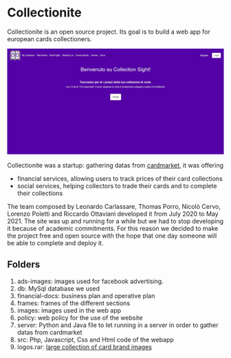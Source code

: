 # Collectionite

Collectionite is an open source project. Its goal is to build a web app for european cards collectioners.


![alt text](https://github.com/leonardocarlas/Collectionite/blob/master/1.JPG "Logo") 


Collectionite was a startup: gathering datas from [cardmarket](https://www.cardmarket.com/it), it was offering

-  financial services, allowing users to track prices of their card collections
-  social services, helping collectors to trade their cards and to complete their collections
  
The team composed by Leonardo Carlassare, Thomas Porro, Nicolò Cervo, Lorenzo Poletti and Riccardo Ottaviani developed it from July 2020 to May 2021. The site was up and running for a while but we had to stop developing it because of academic commitments.
For this reason we decided to make the project free and open source with the hope that one day someone will be able to complete and deploy it.

## Folders

1. ads-images: images used for facebook advertising.
2. db: MySql database we used
3. financial-docs: business plan and operative plan
4. frames: frames of the different sections
5. images: images used in the web app
6. policy: web policy for the use of the website
7. server: Python and Java file to let running in a server in order to gather datas from cardmarket
8. src: Php, Javascript, Css and Html code of the webapp
9. logos.rar: [large collection of card brand images](https://megafile.cc/KxXr/logos.rar)
